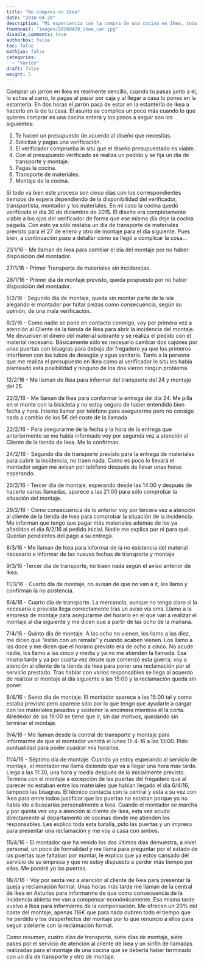 ```yaml
---
title: "No compres en Ikea"
date: "2016-04-20"
description: "Mi experiencia con la compra de una cocina en Ikea, toda una aventura de la que saco la conclusión de que no vuelvo a comprar nada que no me pueda llevar yo mismo."
thumbnail: "images/20160420_ikea_car.jpg"
disable_comments: true
authorbox: false
toc: false
mathjax: false
categories:
  - "Varios"
draft: false
weight: 5
---
```

Comprar un jarrón en Ikea es realmente sencillo, cuando tu pasas junto a el, lo echas al carro, lo pagas al pasar por caja y al llegar a casa lo pones en la estantería. En dos horas el jarrón pasa de estar en la estantería de Ikea a hacerlo en la de tu casa. El asunto se complica un poco más cuando lo que quieres comprar es una cocina entera y los pasos a seguir son los siguientes:

1. Te hacen un presupuesto de acuerdo al diseño que necesitas.
2. Solicitas y pagas una verificación.
3. El verificador comprueba in situ que el diseño presupuestado es viable.
4. Con el presupuesto verificado se realiza un pedido y se fija un día de transporte y montaje.
5. Pagas la cocina.
6. Transporte de materiales.
7. Montaje de la cocina.

Si todo va bien este proceso son cinco días con los correspondientes tiempos de espera dependiendo de la disponibilidad del verificador, transportista, montador y los materiales. En mi caso la cocina quedó verificada el día 30 de diciembre de 2015. El diseño era completamente viable a los ojos del verificador de forma que ese mismo día deje la cocina pagada. Con esto ya sólo restaba un día de transporte de materiales previsto para el 27 de enero y otro de montaje para el día siguiente. Pues bien, a continuación paso a detallar como se llegó a complicar la cosa&#8230;

21/1/16 - Me llaman de Ikea para cambiar el día del montaje por no haber disposición del montador.

27/1/16 - Primer Transporte de materiales sin incidencias.

28/1/16 - Primer día de montaje previsto, queda pospuesto por no haber disposición del montador.

5/2/16 - Segundo día de montaje, queda sin montar parte de la isla alegando el montador por faltar piezas como consecuencia, según su opinión, de una mala verificación.

8/2/16 - Como nadie se pone en contacto conmigo, voy por primera vez a atención al Cliente de la tienda de Ikea para abrir la incidencia del montaje. Me devuelven el dinero del material sobrante y se realiza el pedido con el material necesario. Básicamente sólo es necesario cambiar dos cajones por unas puertas con bisagras para debajo del fregadero ya que los primeros interfieren con los tubos de desagüe y agua sanitaria. Tanto a la persona que me realiza el presupuesto en Ikea como al verificador in situ les había planteado esta posibilidad y ninguno de los dos vieron ningún problema.

12/2/16 - Me llaman de Ikea para informar del transporte del 24 y montaje del 25.

22/2/16 - Me llaman de Ikea para conformar la entrega del día 24. Me pilla en el monte con la bicicleta y no estoy seguro de haber entendido bien fecha y hora. Intento llamar por teléfono para asegurarme pero no consigo nada a cambio de los 5€ del coste de la llamada.

22/2/16 - Para asegurarme de la fecha y la hora de la entrega que anteriormente se me había informado voy por segunda vez a atención al Cliente de la tienda de Ikea. Me lo confirman.

24/2/16 - Segundo día de transporte previsto para la entrega de materiales para cubrir la incidencia, no traen nada. Como es poco lo llevará el montador según me avisan por teléfono después de llevar unas horas esperando.

25/2/16 - Tercer día de montaje, esperando desde las 14:00 y después de hacerle varias llamadas, aparece a las 21:00 para sólo comprobar la situación del montaje.

26/2/16 - Como consecuencia de lo anterior voy por tercera vez a atención al cliente de la tienda de Ikea para comprobar la situación de la incidencia. Me informan que tengo que pagar más materiales además de los ya añadidos el día 8/2/16 al pedido inicial. Nadie me explica por ni para qué. Quedan pendientes del pago a su entrega.

8/3/16 - Me llaman de Ikea para informar de la no existencia del material necesario e informar de las nuevas fechas de transporte y montaje

9/3/16 -Tercer día de transporte, no traen nada según el aviso anterior de Ikea.

11/3/16 - Cuarto día de montaje, no avisan de que no van a ir, les llamo y confirman la no asistencia.

6/4/16 - Cuarto día de transporte. La mercancía, aunque no tengo claro si la necesaria o prevista llega correctamente tras un aviso vía sms. Llamo a la empresa de montaje para asegurarme del horario en el que van a realizar el montaje al día siguiente y me dicen que a partir de las ocho de la mañana.

7/4/16 - Quinto día de montaje. A las ocho no vienen, los llamo a las diez, me dicen que “están con un remate” y cuando acaben vienen. Los llamo a las doce y me dicen que el horario previsto era de ocho a cinco. No acude nadie, los llamo a las cinco y media y ya no me atienden la llamada. Esa misma tarde y ya por cuarta vez desde que comenzó esta guerra, voy a atención al cliente de la tienda de Ikea para poner una reclamación por el servicio prestado. Tras hablar con varios responsables se llega al acuerdo de realizar el montaje al día siguiente a las 15:00 y la reclamación queda sin poner.

8/4/16 - Sexto día de montaje. El montador aparece a las 15:00 tal y como estaba previsto pero aparece sólo por lo que tengo que ayudarle a cargar con los materiales pesados y sostener la encimera mientras él la corta. Alrededor de las 19:00 se tiene que ir, sin dar motivos, quedando sin terminar el montaje.

9/4/16 - Me llaman desde la central de transporte y montaje para informarme de que el montador vendrá el lunes 11-4-16 a las 10:00. Pido puntualidad para poder cuadrar mis horarios.

11/4/16 - Séptimo día de montaje. Cuando ya estoy esperando al servicio de montaje, el montador me llama diciendo que va a llegar una hora más tarde. Llega a las 11:30, una hora y media después de lo inicialmente previsto. Termina con el montaje a excepción de las puertas del fregadero que al parecer no estaban entre los materiales que habían llegado el día 6/4/16, tampoco las bisagras. El técnico contacta con la central y esta a su vez con Ikea para entre todos justificar que las puertas no estaban porque yo no había ido a buscarlas personalmente a Ikea. Cuando el montador se marcha y por quinta vez voy a atención al cliente de Ikea, esta vez acudo directamente al departamento de cocinas donde me atienden los responsables. Les explico toda esta batalla, pido las puertas y un impreso para presentar una reclamación y me voy a casa con ambos.

15/4/16 - El montador que ha venido los dos últimos días demuestra, a nivel personal, un poco de formalidad y me llama para preguntar por el estado de las puertas que faltaban por montar, le explico que ya estoy cansado del servicio de su empresa y que no estoy dispuesto a perder más tiempo por ellos. Me pondré yo las puertas.

18/4/16 - Voy por sexta vez a atención al cliente de Ikea para presentar la queja y reclamación formal. Unas horas más tarde me llaman de la central de Ikea en Asturias para informarme de que como consecuencia de la incidencia abierta me van a compensar económicamente. Esa misma tarde vuelvo a Ikea para informarme de la compensación. Me ofrecen un 20% del coste del montaje, apenas 116€ que para nada cubren todo el tiempo que he perdido y los desperfectos del montaje por lo que renuncio a ellos para seguir adelante con la reclamación formal.

Como resumen, cuatro días de transporte, siete días de montaje, siete pases por el servicio de atención al cliente de Ikea y un sinfín de llamadas realizadas para el montaje de una cocina que se debería haber terminado con un día de transporte y otro de montaje.